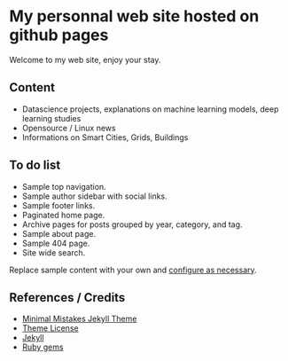 
# My personnal web site hosted on github pages
Welcome to my web site, enjoy your stay.

## Content
* Datascience projects, explanations on machine learning models, deep learning studies
* Opensource / Linux news
* Informations on Smart Cities, Grids, Buildings

## To do list
- Sample top navigation.
- Sample author sidebar with social links.
- Sample footer links.
- Paginated home page.
- Archive pages for posts grouped by year, category, and tag.
- Sample about page.
- Sample 404 page.
- Site wide search.

Replace sample content with your own and [configure as necessary](https://mmistakes.github.io/minimal-mistakes/docs/configuration/).

## References / Credits
* [Minimal Mistakes Jekyll Theme](https://mmistakes.github.io/minimal-mistakes/)
* [Theme License](https://raw.githubusercontent.com/mmistakes/minimal-mistakes/master/LICENSE.txt)
* [Jekyll](https://jekyllrb.com/)
* [Ruby gems](https://rubygems.org/gems/minimal-mistakes-jekyll)

